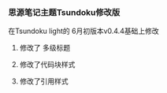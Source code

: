 ### 思源笔记主题Tsundoku修改版

在Tsundoku light的 6月初版本v0.4.4基础上修改

1. 修改了 多级标题

2. 修改了代码块样式

3. 修改了引用样式

   




